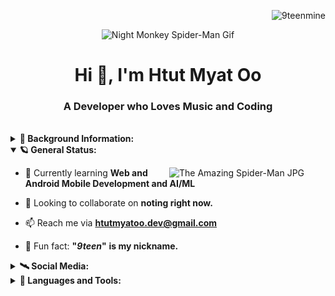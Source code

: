 <p align="right"> <img src="https://komarev.com/ghpvc/?username=9teenmine&label=Profile%20views&color=83a15e&style=flat" alt="9teenmine" /> </p>
<p align="center"><img src='http://images6.fanpop.com/image/photos/43000000/-It-was-the-Night-Monkey-Spider-Man-Far-From-Home-2019-spider-man-43030337-540-285.gif' alt="Night Monkey Spider-Man Gif"></p>  

<h1 align="center">Hi 🤘, I'm Htut Myat Oo</h1>
<h3 align="center">A Developer who Loves Music and Coding</h3>
<br>

<details>
<img align='right' src='https://i.pinimg.com/564x/67/4c/97/674c9779a74378172cc12720c9e2244f.jpg' width='250'alt="Retro Computer Music Production JPG">
<br>
<summary>
  <strong>🚀 Background Information:</strong>
</summary>
  
>"I'm an *Introvert Junior Developer* 🧑🏻 who is currently studying **MSc. Applied Data Science** 👨‍💻 at [**University of Sunderland.**](https://www.sunderland.ac.uk/) I started learning **Computer Science** 💻 in 2019 and **Data Structure and Algorithm** 📈 in 2021. *Computer Music Production* and *Graphic Designing* are my other passionate subjects. I joined **GitHub** <a href="https://github.com/abhinandanraj?tab=repositories" target="blank"><img align="center" src="https://raw.githubusercontent.com/rahuldkjain/github-profile-readme-generator/master/src/images/icons/Social/github.svg" alt="abhinandanraj" height="15" width="20" /></a> on January 27, 2022."
</details>

<details open="">
<img align='right' src='https://i.pinimg.com/564x/4e/71/3c/4e713c4a580873942a94bef175333b1b.jpg' width='250'alt="The Amazing Spider-Man JPG">  
<summary>
  <strong>🪐 General Status:</strong>
</summary>

- 🌱 Currently learning **Web and Android Mobile Development and AI/ML**

- 🤝 Looking to collaborate on **noting right now.**

- 📫 Reach me via **htutmyatoo.dev@gmail.com**

- 🫠 Fun fact: **"*9teen*"** **is my nickname.**
</details>

<details>
<br>
<summary>
  <strong>🛰 Social Media:</strong>
</summary>

<p align="left">
<a href="https://instagram.com/9teenmine" target="blank"><img align="center" src="https://raw.githubusercontent.com/rahuldkjain/github-profile-readme-generator/master/src/images/icons/Social/instagram.svg" alt="9teenmine" height="30" width="40" /></a>
<a href="https://www.facebook.com/profile.php?id=61571991914898" target="blank"><img align="center" src="https://raw.githubusercontent.com/rahuldkjain/github-profile-readme-generator/master/src/images/icons/Social/facebook.svg" alt="htutmyatoo" height="30" width="40" /></a>
<a href="https://codepen.io/9teenmine" target="blank"><img align="center" src="https://raw.githubusercontent.com/rahuldkjain/github-profile-readme-generator/master/src/images/icons/Social/codepen.svg" alt="9teenmine" height="30" width="40" /></a>
</p>
</details>

<details>
<br>
<summary>
  <strong>🧩 Languages and Tools:</strong>
</summary>

<p align="left"> 
<a href="https://www.java.com" target="_blank" rel="noreferrer"> <img src="https://raw.githubusercontent.com/devicons/devicon/master/icons/java/java-original.svg" alt="java" width="40" height="40"/> </a>
<a href="https://www.cprogramming.com/" target="_blank" rel="noreferrer"> <img src="https://raw.githubusercontent.com/devicons/devicon/master/icons/c/c-original.svg" alt="c" width="40" height="40"/> </a> 
<a href="https://www.w3schools.com/cpp/" target="_blank" rel="noreferrer"> <img src="https://raw.githubusercontent.com/devicons/devicon/master/icons/cplusplus/cplusplus-original.svg" alt="cplusplus" width="40" height="40"/> </a> 
<a href="https://www.arduino.cc/" target="_blank" rel="noreferrer"> <img src="https://cdn.worldvectorlogo.com/logos/arduino-1.svg" alt="arduino" width="40" height="40"/> </a>
<a href="https://www.php.net" target="_blank" rel="noreferrer"> <img src="https://raw.githubusercontent.com/devicons/devicon/master/icons/php/php-original.svg" alt="php" width="40" height="40"/> </a>
<a href="https://www.w3.org/html/" target="_blank" rel="noreferrer"> <img src="https://raw.githubusercontent.com/devicons/devicon/master/icons/html5/html5-original-wordmark.svg" alt="html5" width="40" height="40"/> </a> 
<a href="https://www.w3schools.com/css/" target="_blank" rel="noreferrer"> <img src="https://raw.githubusercontent.com/devicons/devicon/master/icons/css3/css3-original-wordmark.svg" alt="css3" width="40" height="40"/> </a>
<a href="https://developer.mozilla.org/en-US/docs/Web/JavaScript" target="_blank" rel="noreferrer"> <img src="https://raw.githubusercontent.com/devicons/devicon/master/icons/javascript/javascript-original.svg" alt="javascript" width="40" height="40"/> </a>
<a href="https://getbootstrap.com" target="_blank" rel="noreferrer"> <img src="https://raw.githubusercontent.com/devicons/devicon/master/icons/bootstrap/bootstrap-plain-wordmark.svg" alt="bootstrap" width="40" height="40"/> </a>
<a href="https://dart.dev" target="_blank" rel="noreferrer"> <img src="https://www.vectorlogo.zone/logos/dartlang/dartlang-icon.svg" alt="dart" width="40" height="40"/> </a> 
<a href="https://flutter.dev" target="_blank" rel="noreferrer"> <img src="https://www.vectorlogo.zone/logos/flutterio/flutterio-icon.svg" alt="flutter" width="40" height="40"/> </a> 
<a href="https://git-scm.com/" target="_blank" rel="noreferrer"> <img src="https://www.vectorlogo.zone/logos/git-scm/git-scm-icon.svg" alt="git" width="40" height="40"/> </a> 
<a href="https://www.mysql.com/" target="_blank" rel="noreferrer"> <img src="https://raw.githubusercontent.com/devicons/devicon/master/icons/mysql/mysql-original-wordmark.svg" alt="mysql" width="40" height="40"/> </a> 
<a href="https://www.photoshop.com/en" target="_blank" rel="noreferrer"> <img src="https://raw.githubusercontent.com/devicons/devicon/master/icons/photoshop/photoshop-line.svg" alt="photoshop" width="40" height="40"/> </a> 
</p>
</details>

 <!--✨ From [Htut Myat Oo](https://github.com/9teenmine)-->
